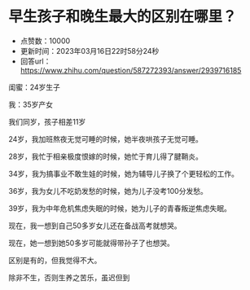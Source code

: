 # 早生孩子和晚生最大的区别在哪里？
- 点赞数：10000
- 更新时间：2023年03月16日22时58分24秒
- 回答url：https://www.zhihu.com/question/587272393/answer/2939716185
<body>
 <p data-pid="w2C0tuQ-">闺蜜：24岁生子</p>
 <p data-pid="XFwoM328">我：35岁产女</p>
 <p data-pid="1tPD_9Bt">我们同岁，孩子相差11岁</p>
 <p data-pid="jVB_eDP9">24岁，我加班熬夜无觉可睡的时候，她半夜哄孩子无觉可睡。</p>
 <p data-pid="psRUopX2">28岁，我忙于相亲极度恨嫁的时候，她忙于育儿得了腱鞘炎。</p>
 <p data-pid="8h8CUFYT">34岁，我为搞事业不敢生娃的时候，她为辅导儿子换了个更轻松的工作。</p>
 <p data-pid="r4H3jVYO">36岁，我为女儿不吃奶发愁的时候，她为儿子没考100分发愁。</p>
 <p data-pid="Bsfue4ui">39岁，我为中年危机焦虑失眠的时候，她为儿子的青春叛逆焦虑失眠。</p>
 <p data-pid="AOnpuVP0">现在，我一想到自己50多岁女儿还在备战高考就想哭。</p>
 <p data-pid="lhpV5lEX">现在，她一想到她50多岁可能就得带孙子了也想哭。</p>
 <p data-pid="RRLhkMvx">区别是有的，但我觉得不大。</p>
 <p data-pid="CEY3-d_I">除非不生，否则生养之苦乐，虽迟但到</p>
 <p></p>
 <p></p>
 <p></p>
</body>